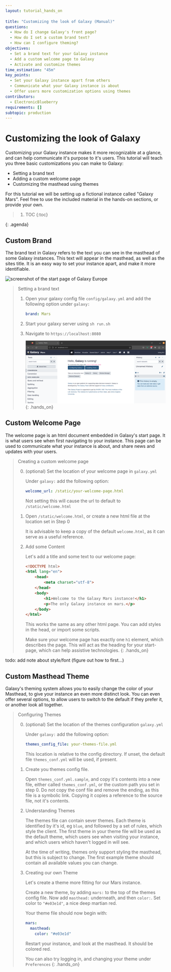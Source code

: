 ```yaml
---
layout: tutorial_hands_on

title: "Customizing the look of Galaxy (Manual)"
questions:
  - How do I change Galaxy's front page?
  - How do I set a custom brand text?
  - How can I configure theming?
objectives:
  - Set a brand text for your Galaxy instance
  - Add a custom welcome page to Galaxy
  - Activate and customize themes
time_estimation: "45m"
key_points:
  - Set your Galaxy instance apart from others
  - Communicate what your Galaxy instance is about
  - Offer users more customization options using themes
contributors:
  - ElectronicBlueberry
requirements: []
subtopic: production
---
```


# Customizing the look of Galaxy 

Customizing your Galaxy instance makes it more recognizable at a glance, and can help communicate it's purpose to it's users.
This tutorial will teach you three basic customizations you can make to Galaxy:

  - Setting a brand text
  - Adding a custom welcome page
  - Customizing the masthead using themes

For this tutorial we will be setting up a fictional instance called "Galaxy Mars".
Feel free to use the included material in the hands-on sections, or provide your own.

> <agenda-title></agenda-title>
>
> 1. TOC
> {:toc}
>
{: .agenda}

## Custom Brand

The brand text in Galaxy refers to the text you can see in the masthead of some Galaxy instances.
This text will appear in the masthead, as well as the sites title.
It is an easy way to set your instance apart, and make it more identifiable.

![screenshot of the start page of Galaxy Europe](images/galaxy-europe.png "Galaxy Europe uses the brand text \"Europe\"")

> <hands-on-title>Setting a brand text</hands-on-title>
> 
> 1. Open your galaxy config file `config/galaxy.yml` and add the following option under `galaxy:`
> 
>    ```yaml
>    brand: Mars
>    ```
>
> 2. Start your galaxy server using `sh run.sh`
>
> 3. Navigate to `https://localhost:8080`
>
>    ![screenshot of fictional "Galaxy Mars" start page, with the brand text set to "Mars"](images/galaxy-mars-brand.png "Your Galaxy start page should now look like this")
{: .hands_on}

## Custom Welcome Page

The welcome page is an html document embedded in Galaxy's start page.
It is what users see when first navigating to your instance.
This page can be used to communicate what your instance is about, and share news and updates with your users.

> <hands-on-title>Creating a custom welcome page</hands-on-title>
>
> 0. (optional) Set the location of your welcome page in `galaxy.yml`
> 
>    Under `galaxy:` add the following option:
>
>    ```yaml
>    welcome_url: /static/your-welcome-page.html
>    ```
>
>    Not setting this will cause the url to default to `/static/welcome.html`
>
> 1. Open `/static/welcome.html`, or create a new html file at the location set in Step 0
>
>    It is advisable to keep a copy of the default `welcome.html`, as it can serve as a useful reference.
>
> 2. Add some Content
>
>    Let's add a title and some text to our welcome page:
>
>    ```html
>    <!DOCTYPE html>
>    <html lang="en">
>        <head>
>            <meta charset="utf-8">
>        </head>
>        <body>
>            <h1>Welcome to the Galaxy Mars instance!</h1>
>            <p>The only Galaxy instance on mars.</p>
>        </body>
>    </html>
>    ```
>
>    This works the same as any other html page. You can add styles in the head, or import some scripts.
>    
>    Make sure your welcome page has exactly one `h1` element, which describes the page.
>    This will act as the heading for your start-page, which can help assistive technologies.
{: .hands_on}

todo: add note about style/font
(figure out how to first...)

## Custom Masthead Theme

Galaxy's theming system allows you to easily change the color of your Masthead, to give your instance an even more distinct look.
You can even offer several options, to allow users to switch to the default if they prefer it, or another look all together.

> <hands-on-title>Configuring Themes</hands-on-title>
>
> 0. (optional) Set the location of the themes configuration `galaxy.yml`
> 
>    Under `galaxy:` add the following option:
>
>    ```yaml
>    themes_config_file: your-themes-file.yml
>    ```
>
>    This location is relative to the config directory.
>    If unset, the default file `themes_conf.yml` will be used, if present.
>
> 1. Create you themes config file.
>
>    Open `themes_conf.yml.sample`, and copy it's contents into a new file, either called `themes_conf.yml`, or the custom path you set in step 0.
>    Do not copy the conf file and remove the ending, as this file is a symbolic link.
>    Copying it copies a reference to the source file, not it's contents.
>
> 2. Understanding Themes
>
>    The themes file can contain sever themes.
>    Each theme is identified by it's id, eg `blue`, and followed by a set of rules, which style the client.
>    The first theme in your theme file will be used as the default theme, which users see when visiting your instance,
>    and which users which haven't logged in will see.
>
>    At the time of writing, themes only support styling the masthead, but this is subject to change.
>    The first example theme should contain all available values you can change.
>
> 3. Creating our own Theme
>
>    Let's create a theme more fitting for our Mars instance.
>
>    Create a new theme, by adding `mars:` to the top of the themes config file.
>    Now add `masthead:` underneath, and then `color:`.
>    Set color to `"#e03e1d"`, a nice deep martian red.
>
>    Your theme file should now begin with:
>
>    ```yaml
>    mars:
>      masthead:
>        color: "#e03e1d"
>    ```
>
>    Restart your instance, and look at the masthead. It should be colored red.
>
>    You can also try logging in, and changing your theme under `Preferences`
{: .hands_on}
